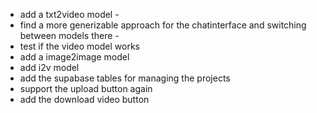 - add a txt2video model - 
- find a more generizable approach for the chatinterface and switching between models there - 
- test if the video model works
- add a image2image model 
- add i2v model
- add the supabase tables for managing the projects
- support the upload button again
- add the download video button